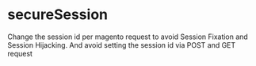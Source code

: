 secureSession
=============

Change the session id per magento request to avoid Session Fixation and Session Hijacking. And avoid setting the session id via POST and GET request